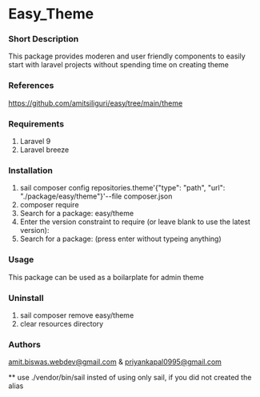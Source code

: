 # Easy_Theme

### Short Description

This package provides moderen and user friendly components to easily start with laravel projects without spending time on creating theme

### References

https://github.com/amitsiliguri/easy/tree/main/theme

### Requirements

1. Laravel 9
2. Laravel breeze

### Installation

1. sail composer config repositories.theme'{"type": "path", "url": "./package/easy/theme"}'--file composer.json
2. composer require
3. Search for a package: easy/theme
4. Enter the version constraint to require (or leave blank to use the latest version):
5. Search for a package: (press enter without typeing anything)
    

### Usage
This package can be used as a boilarplate for admin theme

### Uninstall
1. sail composer remove easy/theme
2. clear resources directory


### Authors
amit.biswas.webdev@gmail.com & priyankapal0995@gmail.com

** use ./vendor/bin/sail insted of using only sail, if you did not created the alias
